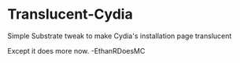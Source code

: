 # Translucent-Cydia
Simple Substrate tweak to make Cydia's installation page translucent

Except it does more now. -EthanRDoesMC
